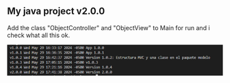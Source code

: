 ## My java project v2.0.0

Add the class "ObjectController" and "ObjectView" to Main for run and i check what all this ok.

![alt text](image.png)
